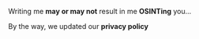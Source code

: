 Writing me **may or may not** result in me __OSINTing__ you...

By the way, we updated our **privacy policy**
